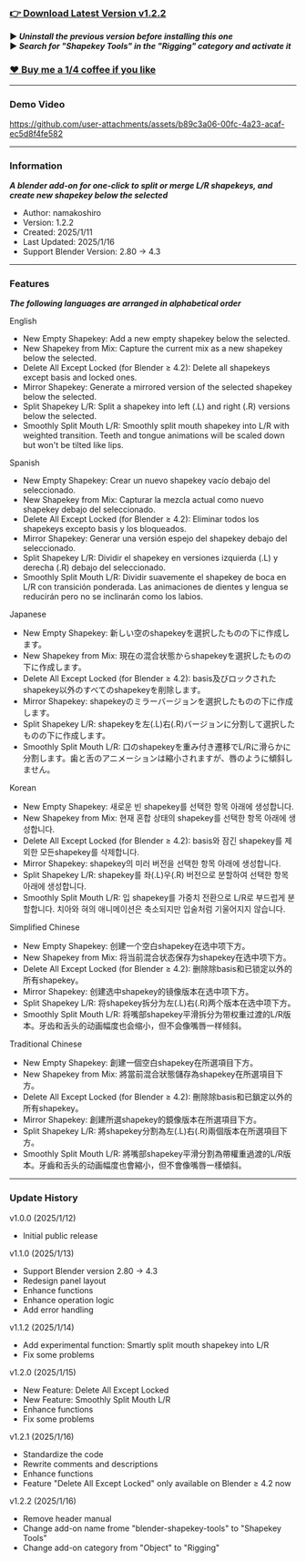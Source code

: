 ### [👉 Download Latest Version v1.2.2](https://github.com/namakoshiro/blender-shapekey-tools/releases/tag/v1.2.2)
**▶ *Uninstall the previous version before installing this one***  
**▶ *Search for "Shapekey Tools" in the "Rigging" category and activate it***  
### [❤️ Buy me a 1/4 coffee if you like](https://www.patreon.com/namakoshiro)

---

### Demo Video

https://github.com/user-attachments/assets/b89c3a06-00fc-4a23-acaf-ec5d8f4fe582

---

### Information

***A blender add-on for one-click to split or merge L/R shapekeys, and create new shapekey below the selected***  

- Author: namakoshiro
- Version: 1.2.2
- Created: 2025/1/11
- Last Updated: 2025/1/16
- Support Blender Version: 2.80 → 4.3

---

### Features

***The following languages are arranged in alphabetical order***  

English  
- New Empty Shapekey: Add a new empty shapekey below the selected.  
- New Shapekey from Mix: Capture the current mix as a new shapekey below the selected.  
- Delete All Except Locked (for Blender ≥ 4.2): Delete all shapekeys except basis and locked ones.  
- Mirror Shapekey: Generate a mirrored version of the selected shapekey below the selected.  
- Split Shapekey L/R: Split a shapekey into left (.L) and right (.R) versions below the selected.  
- Smoothly Split Mouth L/R: Smoothly split mouth shapekey into L/R with weighted transition. Teeth and tongue animations will be scaled down but won't be tilted like lips.  

Spanish  
- New Empty Shapekey: Crear un nuevo shapekey vacío debajo del seleccionado.  
- New Shapekey from Mix: Capturar la mezcla actual como nuevo shapekey debajo del seleccionado.  
- Delete All Except Locked (for Blender ≥ 4.2): Eliminar todos los shapekeys excepto basis y los bloqueados.  
- Mirror Shapekey: Generar una versión espejo del shapekey debajo del seleccionado.  
- Split Shapekey L/R: Dividir el shapekey en versiones izquierda (.L) y derecha (.R) debajo del seleccionado.  
- Smoothly Split Mouth L/R: Dividir suavemente el shapekey de boca en L/R con transición ponderada. Las animaciones de dientes y lengua se reducirán pero no se inclinarán como los labios.  

Japanese  
- New Empty Shapekey: 新しい空のshapekeyを選択したものの下に作成します。  
- New Shapekey from Mix: 現在の混合状態からshapekeyを選択したものの下に作成します。  
- Delete All Except Locked (for Blender ≥ 4.2): basis及びロックされたshapekey以外のすべてのshapekeyを削除します。  
- Mirror Shapekey: shapekeyのミラーバージョンを選択したものの下に作成します。  
- Split Shapekey L/R: shapekeyを左(.L)右(.R)バージョンに分割して選択したものの下に作成します。  
- Smoothly Split Mouth L/R: 口のshapekeyを重み付き遷移でL/Rに滑らかに分割します。歯と舌のアニメーションは縮小されますが、唇のように傾斜しません。  

Korean    
- New Empty Shapekey: 새로운 빈 shapekey를 선택한 항목 아래에 생성합니다.  
- New Shapekey from Mix: 현재 혼합 상태의 shapekey를 선택한 항목 아래에 생성합니다.  
- Delete All Except Locked (for Blender ≥ 4.2): basis와 잠긴 shapekey를 제외한 모든shapekey를 삭제합니다.  
- Mirror Shapekey: shapekey의 미러 버전을 선택한 항목 아래에 생성합니다.  
- Split Shapekey L/R: shapekey를 좌(.L)우(.R) 버전으로 분할하여 선택한 항목 아래에 생성합니다.  
- Smoothly Split Mouth L/R: 입 shapekey를 가중치 전환으로 L/R로 부드럽게 분할합니다. 치아와 혀의 애니메이션은 축소되지만 입술처럼 기울어지지 않습니다.  

Simplified Chinese    
- New Empty Shapekey: 创建一个空白shapekey在选中项下方。  
- New Shapekey from Mix: 将当前混合状态保存为shapekey在选中项下方。  
- Delete All Except Locked (for Blender ≥ 4.2): 删除除basis和已锁定以外的所有shapekey。  
- Mirror Shapekey: 创建选中shapekey的镜像版本在选中项下方。  
- Split Shapekey L/R: 将shapekey拆分为左(.L)右(.R)两个版本在选中项下方。  
- Smoothly Split Mouth L/R: 将嘴部shapekey平滑拆分为带权重过渡的L/R版本。牙齿和舌头的动画幅度也会缩小，但不会像嘴唇一样倾斜。  

Traditional Chinese    
- New Empty Shapekey: 創建一個空白shapekey在所選項目下方。  
- New Shapekey from Mix: 將當前混合狀態儲存為shapekey在所選項目下方。  
- Delete All Except Locked (for Blender ≥ 4.2): 刪除除basis和已鎖定以外的所有shapekey。  
- Mirror Shapekey: 創建所選shapekey的鏡像版本在所選項目下方。  
- Split Shapekey L/R: 將shapekey分割為左(.L)右(.R)兩個版本在所選項目下方。  
- Smoothly Split Mouth L/R: 將嘴部shapekey平滑分割為帶權重過渡的L/R版本。牙齒和舌头的动画幅度也會縮小，但不會像嘴唇一樣傾斜。  

---

### Update History

v1.0.0 (2025/1/12)
- Initial public release

v1.1.0 (2025/1/13)
- Support Blender version 2.80 → 4.3
- Redesign panel layout
- Enhance functions
- Enhance operation logic
- Add error handling

v1.1.2 (2025/1/14)
- Add experimental function: Smartly split mouth shapekey into L/R
- Fix some problems

v1.2.0 (2025/1/15)
- New Feature: Delete All Except Locked
- New Feature: Smoothly Split Mouth L/R
- Enhance functions
- Fix some problems

v1.2.1 (2025/1/16)
- Standardize the code
- Rewrite comments and descriptions
- Enhance functions
- Feature "Delete All Except Locked" only available on Blender ≥ 4.2 now

v1.2.2 (2025/1/16)
- Remove header manual
- Change add-on name frome "blender-shapekey-tools" to "Shapekey Tools"
- Change add-on category from "Object" to "Rigging"
